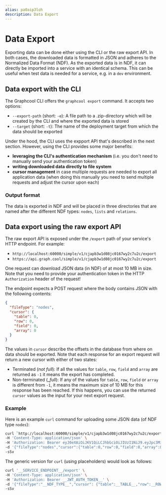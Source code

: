 ```yaml
---
alias: pa0aip3loh
description: Data Export
---
```


# Data Export

Exporting data can be done either using the CLI or the raw export API. In both cases, the downloaded data is formatted in JSON and adheres to the Normalized Data Format (NDF). As the exported data is in NDF, it can directly be imported into a service with an identical schema. This can be useful when test data is needed for a service, e.g. in a `dev` environment.

## Data export with the CLI

The Graphcool CLI offers the `graphcool export` command. It accepts two options:

- `--export-path` (short: `-e`): A file path to a .zip-directory which will be created by the CLI and where the exported data is stored
- `--target` (short: `-t`): The name of the deployment target from which the data should be exported

Under the hood, the CLI uses the expport API that's described in the next section. However, using the CLI provides some major benefits:

- **leveraging the CLI's authentication mechanism** (i.e. you don't need to manually send your authentication token)
- **writing downloaded data directly to file system**
- **cursor management** in case multiple requests are needed to export all application data (when doing this manually you need to send multiple requests and adjust the cursor upon each)

### Output format

The data is exported in NDF and will be placed in three directories that are named after the different NDF types: `nodes`, `lists` and `relations`.

## Data export using the raw export API

The raw export API is exposed under the `/export` path of your service's HTTP endpoint. For example:

- `http://localhost:60000/simple/v1/cjapb3w1d08jc0167wy2c7u2c/export`
- `https://api.graph.cool/simple/v1/cjapb3w1d08jc0167wy2c7u2c/export`

One request can download JSON data (in NDF) of at most 10 MB in size. Note that you need to provide your authentication token in the HTTP `Authorization` header of the request!

The endpoint expects a POST request where the body contains JSON with the following contents:

```json
{
  "fileType": "nodes",
  "cursor": {
    "table": 0,
    "row": 0,
    "field": 0,
    "array": 0
  }
}
```

The values in `cursor` describe the offsets in the database from where on data should be exported. Note that each response for an export request will return a new cursor with either of two states:

- Terminated (_not full_): If all the values for `table`, `row`, `field` and `array` are returned as `-1` it means the export has completed.
- Non-terminated (__full_): If any of the values for `table`, `row`, `field` or `array` is different from `-1`, it means the maximum size of 10 MB for this response has been reached. If this happens, you can use the returned `cursor` values as the input for your next export request.

### Example

Here is an example `curl` command for uploading some JSON data (of NDF type `nodes`):

```sh
curl `http://localhost:60000/simple/v1/cjapb3w1d08jc0167wy2c7u2c/export` \
-H 'Content-Type: application/json' \
-H 'Authorization: Bearer eyJ0eXAiOiJKV1QiLCJhbGciOiJIUzI1NiJ9.eyJpc3MiOiJPbmxpbmUgSldUIEJ1aWxkZXIiLCJpYXQiOjE1MTM1OTQzMTEsImV4cCI6MTU0NTEzMDMxMSwiYXVkIjasd3d3LmV4YW1wbGUuY29tIiwic3ViIjoianJvY2tldEBleGFtcGxlLmNvbSIsIkdpdmVuTmFtZSI6IkpvaG5ueSIsIlN1cm5hbWUiOiJSb2NrZXQiLCJFbWFpbCI6Impyb2NrZXRAZXhhbXBsZS5jb20iLCJSb2xlIjpbIk1hbmFnZXIiLCJQcm9qZWN0IEFkbWluaXN0cmF0b3IiXX0.L7DwH7vIfTSmuwfxBI82D64DlgoLBLXOwR5iMjZ_7nI' \
-d '{"fileType":"nodes","cursor":{"table":0,"row":0,"field":0,"array":0}}' \
-sSv
```

The generic version for `curl` (using placeholders) would look as follows:

```sh
curl '__SERVICE_ENDPOINT__/export' \
-H 'Content-Type: application/json' \
-H 'Authorization: Bearer __JWT_AUTH_TOKEN__' \
-d '{"fileType":"__NDF_TYPE__","cursor": {"table":__TABLE__,"row":__ROW__,"field":__FIELD__,"array":__ARRAY__}} }' \
-sSv
```

